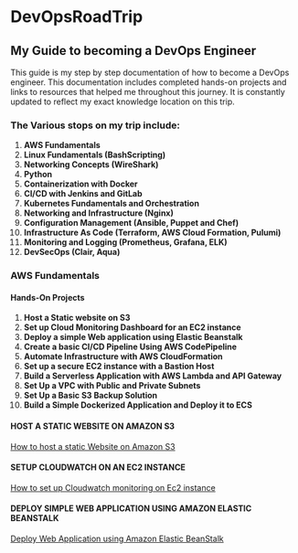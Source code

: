 # DevOpsRoadTrip

## My Guide to becoming a DevOps Engineer
This guide is my step by step documentation of how to become a DevOps engineer. This documentation includes completed hands-on projects and links to resources that helped me throughout this journey. It is constantly updated to reflect my exact knowledge location on this trip.

### The Various stops on my trip include:
1. **AWS Fundamentals**
2. **Linux Fundamentals (BashScripting)**
3. **Networking Concepts (WireShark)**
4. **Python**
5. **Containerization with Docker**
6. **CI/CD with Jenkins and GitLab**
7. **Kubernetes Fundamentals and Orchestration**
8. **Networking and Infrastructure (Nginx)**
9. **Configuration Management (Ansible, Puppet and Chef)**
10. **Infrastructure As Code (Terraform, AWS Cloud Formation, Pulumi)**
11. **Monitoring and Logging (Prometheus, Grafana, ELK)**
12. **DevSecOps (Clair, Aqua)**

### AWS Fundamentals
#### Hands-On Projects
1. **Host a Static website on S3**
2. **Set up Cloud Monitoring Dashboard for an EC2 instance**
3. **Deploy a simple Web application using Elastic Beanstalk**
4. **Create a basic CI/CD Pipeline Using AWS CodePipeline**
5. **Automate Infrastructure with AWS CloudFormation**
6. **Set up a secure EC2 instance with a Bastion Host**
7. **Build a Serverless Application with AWS Lambda and API Gateway**
8. **Set Up a VPC with Public and Private Subnets**
9. **Set Up a Basic S3 Backup Solution**
10. **Build a Simple Dockerized Application and Deploy it to ECS**

#### HOST A  STATIC WEBSITE ON AMAZON S3
[How to host a static Website on Amazon S3](https://github.com/EbuwaJulia/StaticWebsiteOnS3?tab=readme-ov-file#staticwebsiteons3)

#### SETUP CLOUDWATCH ON AN EC2 INSTANCE
[How to set up Cloudwatch monitoring on Ec2 instance](https://github.com/EbuwaJulia/CloudwatchSetUp/blob/main/README.md#cloudwatchsetup)

#### DEPLOY SIMPLE WEB APPLICATION USING AMAZON ELASTIC BEANSTALK
[Deploy Web Application using Amazon Elastic BeanStalk]()


